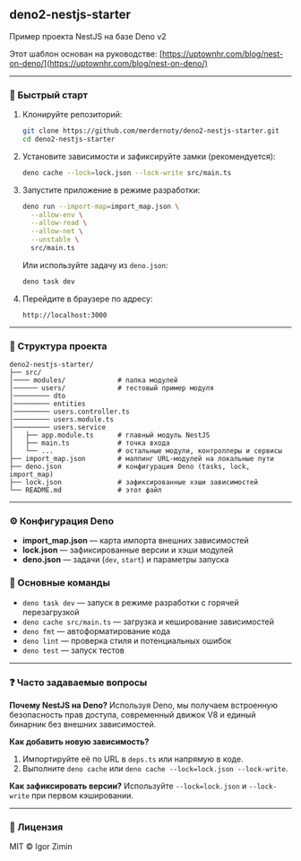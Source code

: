 ## deno2-nestjs-starter

Пример проекта NestJS на базе Deno v2

Этот шаблон основан на руководстве:
[https://uptownhr.com/blog/nest-on-deno/](https://uptownhr.com/blog/nest-on-deno/)

---

### 🚀 Быстрый старт

1. Клонируйте репозиторий:

   ```bash
   git clone https://github.com/merdernoty/deno2-nestjs-starter.git
   cd deno2-nestjs-starter
   ```

2. Установите зависимости и зафиксируйте замки (рекомендуется):

   ```bash
   deno cache --lock=lock.json --lock-write src/main.ts
   ```

3. Запустите приложение в режиме разработки:

   ```bash
   deno run --import-map=import_map.json \
     --allow-env \
     --allow-read \
     --allow-net \
     --unstable \
     src/main.ts
   ```

   Или используйте задачу из `deno.json`:

   ```bash
   deno task dev
   ```

4. Перейдите в браузере по адресу:

   ```
   http://localhost:3000
   ```

---

### 📁 Структура проекта

```
deno2-nestjs-starter/
├── src/
│──── modules/             # папка модулей
│────── users/             # тестовый пример модуля
│───────── dto
│───────── entities
│───────── users.controller.ts
│───────── users.module.ts
│───────── users.service
│   ├── app.module.ts      # главный модуль NestJS
│   ├── main.ts            # точка входа
│   └── ...                # остальные модули, контроллеры и сервисы
├── import_map.json        # маппинг URL-модулей на локальные пути
├── deno.json              # конфигурация Deno (tasks, lock, import_map)
├── lock.json              # зафиксированные хэши зависимостей
└── README.md              # этот файл
```

---

### ⚙️ Конфигурация Deno

- **import\_map.json** — карта импорта внешних зависимостей
- **lock.json** — зафиксированные версии и хэши модулей
- **deno.json** — задачи (`dev`, `start`) и параметры запуска

### 📝 Основные команды

- `deno task dev` — запуск в режиме разработки с горячей перезагрузкой
- `deno cache src/main.ts` — загрузка и кеширование зависимостей
- `deno fmt` — автоформатирование кода
- `deno lint` — проверка стиля и потенциальных ошибок
- `deno test` — запуск тестов

---

### ❓ Часто задаваемые вопросы

**Почему NestJS на Deno?** Используя Deno, мы получаем встроенную безопасность
прав доступа, современный движок V8 и единый бинарник без внешних зависимостей.

**Как добавить новую зависимость?**

1. Импортируйте её по URL в `deps.ts` или напрямую в коде.
2. Выполните `deno cache` или `deno cache --lock=lock.json --lock-write`.

**Как зафиксировать версии?** Используйте `--lock=lock.json` и `--lock-write`
при первом кэшировании.

---

### 📄 Лицензия

MIT © Igor Zimin
